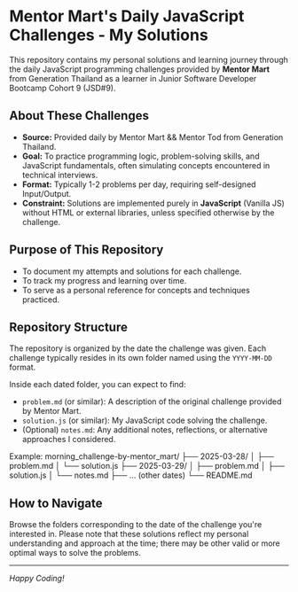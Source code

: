 # Mentor Mart's Daily JavaScript Challenges - My Solutions

This repository contains my personal solutions and learning journey through the daily JavaScript programming challenges provided by **Mentor Mart** from Generation Thailand as a learner in Junior Software Developer Bootcamp Cohort 9 (JSD#9).

## About These Challenges

-   **Source:** Provided daily by Mentor Mart && Mentor Tod from Generation Thailand.
-   **Goal:** To practice programming logic, problem-solving skills, and JavaScript fundamentals, often simulating concepts encountered in technical interviews.
-   **Format:** Typically 1-2 problems per day, requiring self-designed Input/Output.
-   **Constraint:** Solutions are implemented purely in **JavaScript** (Vanilla JS) without HTML or external libraries, unless specified otherwise by the challenge.

## Purpose of This Repository

-   To document my attempts and solutions for each challenge.
-   To track my progress and learning over time.
-   To serve as a personal reference for concepts and techniques practiced.

## Repository Structure

The repository is organized by the date the challenge was given. Each challenge typically resides in its own folder named using the `YYYY-MM-DD` format.

Inside each dated folder, you can expect to find:

-   `problem.md` (or similar): A description of the original challenge provided by Mentor Mart.
-   `solution.js` (or similar): My JavaScript code solving the challenge.
-   (Optional) `notes.md`: Any additional notes, reflections, or alternative approaches I considered.

Example:
morning_challenge-by-mentor_mart/
├── 2025-03-28/
│ ├── problem.md
│ └── solution.js
├── 2025-03-29/
│ ├── problem.md
│ ├── solution.js
│ └── notes.md
├── ... (other dates)
└── README.md

## How to Navigate

Browse the folders corresponding to the date of the challenge you're interested in. Please note that these solutions reflect my personal understanding and approach at the time; there may be other valid or more optimal ways to solve the problems.

---

_Happy Coding!_
